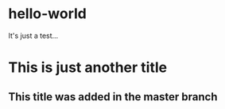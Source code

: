 # hello-world
It's just a test... 

# This is just another title

## This title was added in the master branch
